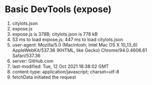 # Basic DevTools (expose)
1. citylots.json
2. expose.js
3. expose.js is 378B; citylots.json is 778 kB
4. 53 ms to load expose.js; 447 ms to load citylots.json
5. user-agent: Mozilla/5.0 (Macintosh; Intel Mac OS X 10_13_6) AppleWebKit/537.36 (KHTML, like Gecko) Chrome/94.0.4606.61 Safari/537.36
6. server: GitHub.com
7. last-modified: Tue, 12 Oct 2021 18:38:02 GMT
8. content-type: application/javascript; charset=utf-8
9. fetchData initiated the request


